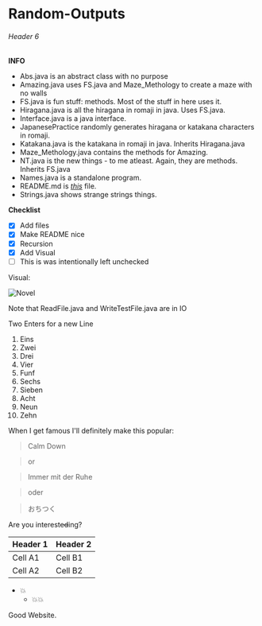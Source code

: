# Random-Outputs
###### Header 6
**INFO**
* Abs.java is an abstract class with no purpose
* Amazing.java uses FS.java and Maze_Methology to create a maze with no walls
* FS.java is fun stuff: methods. Most of the stuff in here uses it.
* Hiragana.java is all the hiragana in romaji in java. Uses FS.java.
* Interface.java is a java interface.
* JapanesePractice randomly generates hiragana or katakana characters in romaji.
* Katakana.java is the katakana in romaji in java. Inherits Hiragana.java
* Maze_Methology.java contains the methods for Amazing.
* NT.java is the new things - to me atleast. Again, they are methods. Inherits FS.java
* Names.java is a standalone program.
* README.md is [_this_](https://github.com/jacobyprogramming/Nonsensical-Outputs/blob/master/README.md) file.
* Strings.java shows strange strings things.

__Checklist__
- [x] Add files
- [x] Make README nice
- [x] Recursion
- [x] Add Visual
- [ ] This is was intentionally left unchecked

Visual:

![Novel](https://github.com/jacobyprogramming/Nonsensical-Outputs/blob/master/Nice%20Visual.png)

Note that ReadFile.java and WriteTestFile.java are in IO

Two Enters for a new Line

1. Eins
2. Zwei
3. Drei
4. Vier
5. Funf
6. Sechs
7. Sieben
8. Acht
9. Neun
10. Zehn

When I get famous I'll definitely make this popular:

> Calm Down

> or

> Immer mit der Ruhe

> oder

> おちつく

Are you interest~~ed~~ing?

Header 1 | Header 2
-------- | --------
Cell A1 | Cell B1
Cell A2 | Cell B2

- :boom:
  * :boom::boom:
  
Good Website.
